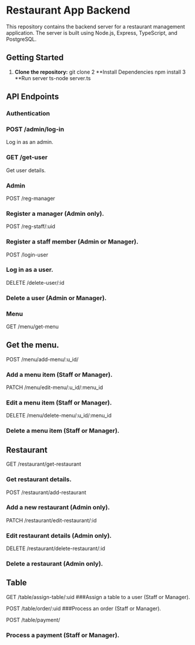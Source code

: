 # Restaurant App Backend

This repository contains the backend server for a restaurant management application. The server is built using Node.js, Express, TypeScript, and PostgreSQL.

## Getting Started

1. **Clone the repository:**
   git clone <repository-url>
2 **Install Dependencies
   npm install
3 **Run server
   ts-node server.ts
## API Endpoints
### Authentication

### POST /admin/log-in
 Log in as an admin.

### GET /get-user
Get user details.

### Admin
POST /reg-manager

### Register a manager (Admin only).
POST /reg-staff/:uid

### Register a staff member (Admin or Manager).
POST /login-user

### Log in as a user.
DELETE /delete-user/:id

### Delete a user (Admin or Manager).

### Menu
GET /menu/get-menu

## Get the menu.

POST /menu/add-menu/:u_id/
### Add a menu item (Staff or Manager).

PATCH /menu/edit-menu/:u_id/:menu_id
### Edit a menu item (Staff or Manager).

DELETE /menu/delete-menu/:u_id/:menu_id
### Delete a menu item (Staff or Manager).

## Restaurant
GET /restaurant/get-restaurant
### Get restaurant details.

POST /restaurant/add-restaurant
### Add a new restaurant (Admin only).

PATCH /restaurant/edit-restaurant/:id
### Edit restaurant details (Admin only).

DELETE /restaurant/delete-restaurant/:id
### Delete a restaurant (Admin only).
## Table

GET /table/assign-table/:uid
###Assign a table to a user (Staff or Manager).

POST /table/order/:uid
###Process an order (Staff or Manager).

POST /table/payment/
### Process a payment (Staff or Manager).   

